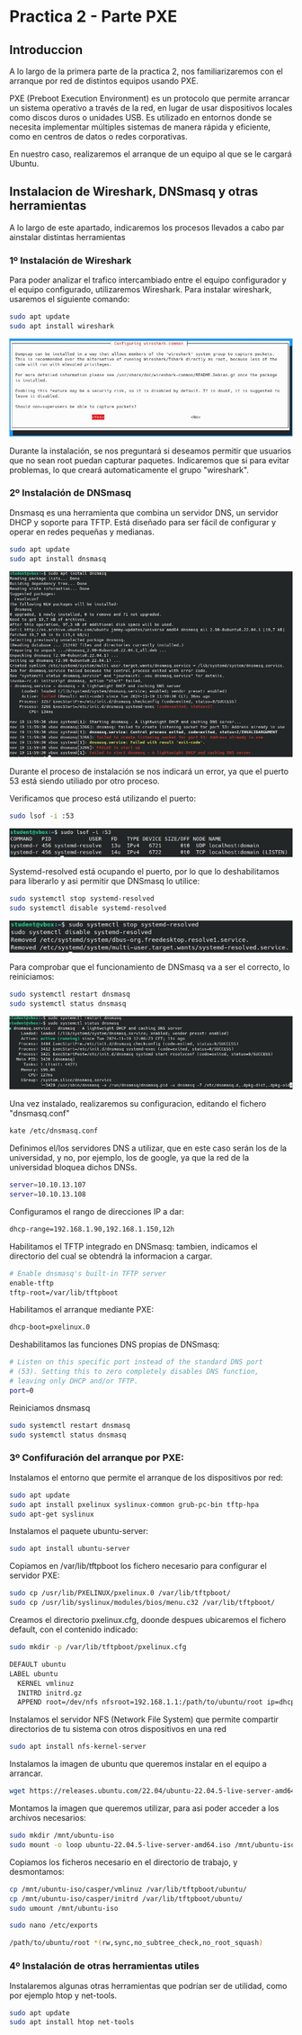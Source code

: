 # Practica 2 - Parte PXE


## Introduccion
A lo largo de la primera parte de la practica 2, nos familiarizaremos con el arranque por red de distintos equipos usando PXE.

PXE (Preboot Execution Environment) es un protocolo que permite arrancar un sistema operativo a través de la red, en lugar de usar dispositivos locales como discos duros o unidades USB. Es utilizado en entornos donde se necesita implementar múltiples sistemas de manera rápida y eficiente, como en centros de datos o redes corporativas.

En nuestro caso, realizaremos el arranque de un equipo al que se le cargará Ubuntu.


## Instalacion de Wireshark, DNSmasq y otras herramientas
A lo largo de este apartado, indicaremos los procesos llevados a cabo par ainstalar distintas herramientas

### 1º Instalación de Wireshark
Para poder analizar el trafico intercambiado entre el equipo configurador y el equipo configurado, utilizaremos Wireshark. Para instalar wireshark, usaremos el siguiente comando:

```bash
sudo apt update
sudo apt install wireshark
```
![Foto 1](imgs/1.jpg)

Durante la instalación, se nos preguntará si deseamos permitir que usuarios que no sean root puedan capturar paquetes. Indicaremos que si para evitar problemas, lo que creará automaticamente el grupo "wireshark".


### 2º Instalación de DNSmasq
Dnsmasq es una herramienta que combina un servidor DNS, un servidor DHCP y soporte para TFTP. Está diseñado para ser fácil de configurar y operar en redes pequeñas y medianas.

```bash
sudo apt update
sudo apt install dnsmasq
```

![Foto 2](imgs/2.jpg)

Durante el proceso de instalación se nos indicará un error, ya que el puerto 53 está siendo utiliado por otro proceso. 

Verificamos que proceso está utilizando el puerto:

```bash
sudo lsof -i :53
```

![Foto 3](imgs/3.jpg)

Systemd-resolved está ocupando el puerto, por lo que lo deshabilitamos para liberarlo y asi permitir que DNSmasq lo utilice:

```bash
sudo systemctl stop systemd-resolved
sudo systemctl disable systemd-resolved
```

![Foto 4](imgs/4.jpg)


Para comprobar que el funcionamiento de DNSmasq va a ser el correcto, lo reiniciamos:

```bash
sudo systemctl restart dnsmasq
sudo systemctl status dnsmasq
```

![Foto 5](imgs/5.jpg)


Una vez instalado, realizaremos su configuracion, editando el fichero "dnsmasq.conf"

```bash
kate /etc/dnsmasq.conf
```

Definimos el/los servidores DNS a utilizar, que en este caso serán los de la universidad, y no, por ejemplo, los de google, ya que la red de la universidad bloquea dichos DNSs.

```bash
server=10.10.13.107
server=10.10.13.108
```

Configuramos el rango de direcciones IP a dar:

```bash
dhcp-range=192.168.1.90,192.168.1.150,12h
```


Habilitamos el TFTP integrado en DNSmasq: tambien, indicamos el directorio del cual se obtendrá la informacion a cargar.

```bash
# Enable dnsmasq's built-in TFTP server
enable-tftp
tftp-root=/var/lib/tftpboot
```


Habilitamos el arranque mediante PXE:

```bash
dhcp-boot=pxelinux.0
```


Deshabilitamos las funciones DNS propias de DNSmasq:

```bash
# Listen on this specific port instead of the standard DNS port
# (53). Setting this to zero completely disables DNS function,
# leaving only DHCP and/or TFTP.
port=0
```

Reiniciamos dnsmasq

```bash
sudo systemctl restart dnsmasq
sudo systemctl status dnsmasq
```


### 3º Confifuración del arranque por PXE:

Instalamos el entorno que permite el arranque de los dispositivos por red:
```bash
sudo apt update
sudo apt install pxelinux syslinux-common grub-pc-bin tftp-hpa
sudo apt-get syslinux
```

Instalamos el paquete ubuntu-server:

```bash
sudo apt install ubuntu-server
```

Copiamos en /var/lib/tftpboot los fichero necesario para configurar el servidor PXE:

```bash
sudo cp /usr/lib/PXELINUX/pxelinux.0 /var/lib/tftpboot/
sudo cp /usr/lib/syslinux/modules/bios/menu.c32 /var/lib/tftpboot/
```

Creamos el directorio pxelinux.cfg, doonde despues ubicaremos el fichero default, con el contenido indicado:

```bash
sudo mkdir -p /var/lib/tftpboot/pxelinux.cfg
```

```bash
DEFAULT ubuntu
LABEL ubuntu
  KERNEL vmlinuz
  INITRD initrd.gz
  APPEND root=/dev/nfs nfsroot=192.168.1.1:/path/to/ubuntu/root ip=dhcp
```

Instalamos el servidor NFS (Network File System) que permite compartir directorios de tu sistema con otros dispositivos en una red

```bash
sudo apt install nfs-kernel-server
```

Instalamos la imagen de ubuntu que queremos instalar en el equipo a arrancar. 

```bash
wget https://releases.ubuntu.com/22.04/ubuntu-22.04.5-live-server-amd64.iso
```

Montamos la imagen que queremos utilizar, para asi poder acceder a los archivos necesarios:

```bash
sudo mkdir /mnt/ubuntu-iso
sudo mount -o loop ubuntu-22.04.5-live-server-amd64.iso /mnt/ubuntu-iso
```

Copiamos los ficheros necesario en el directorio de trabajo, y desmontamos:

```bash
cp /mnt/ubuntu-iso/casper/vmlinuz /var/lib/tftpboot/ubuntu/
cp /mnt/ubuntu-iso/casper/initrd /var/lib/tftpboot/ubuntu/
sudo umount /mnt/ubuntu-iso
```



```bash
sudo nano /etc/exports
````

```bash
/path/to/ubuntu/root *(rw,sync,no_subtree_check,no_root_squash)
````


### 4º Instalación de otras herramientas utiles
Instalaremos algunas otras herramientas que podrían ser de utilidad, como por ejemplo htop y net-tools.

```bash
sudo apt update
sudo apt install htop net-tools
```

